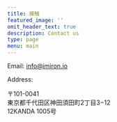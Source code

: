 ```yaml
---
title: 接触
featured_image: ''
omit_header_text: true
description: Contact us
type: page
menu: main
---
```



Email: info@imiron.io

Address:

〒101-0041</br>
東京都千代田区神田須田町2丁目3−12</br>
12KANDA 1005号</br>
